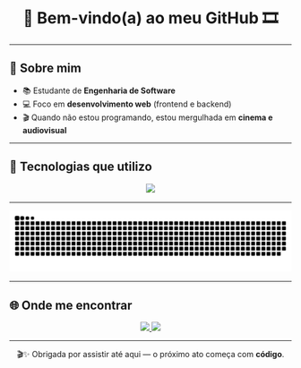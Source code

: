 <!-- 🎬 Abertura estilo cinema -->
<h1 align="center">🎥 Bem-vindo(a) ao meu GitHub 🎞️</h1>

---

## 🌟 Sobre mim  
- 📚 Estudante de **Engenharia de Software**  
- 💻 Foco em **desenvolvimento web** (frontend e backend)  
- 🎬 Quando não estou programando, estou mergulhada em **cinema e audiovisual**  

---

## 🚀 Tecnologias que utilizo
<p align="center">
  <img src="https://skillicons.dev/icons?i=html,css,js,ts,react,next,angular,java,spring&theme=dark" />
</p>

---

<!-- 🎞️ Estilo película de cinema -->
<p align="center">
  <img src="https://github.com/platane/snk/raw/output/github-contribution-grid-snake.svg" alt="Snake animation" />
</p>

---

## 🌐 Onde me encontrar  
<p align="center">
  <a href="https://www.linkedin.com/in/isabela-miranda-3b2538324/" target="_blank">
    <img src="https://img.shields.io/badge/LinkedIn-%230077B5.svg?style=for-the-badge&logo=linkedin&logoColor=white"/>
  </a>
  <a href="mailto:mirandaisabela821@gmail.com">
    <img src="https://img.shields.io/badge/Email-%23EA4335.svg?style=for-the-badge&logo=gmail&logoColor=white"/>
  </a>
</p>

---

<p align="center">
  🎬✨ Obrigada por assistir até aqui — o próximo ato começa com <strong>código</strong>.  
</p>
